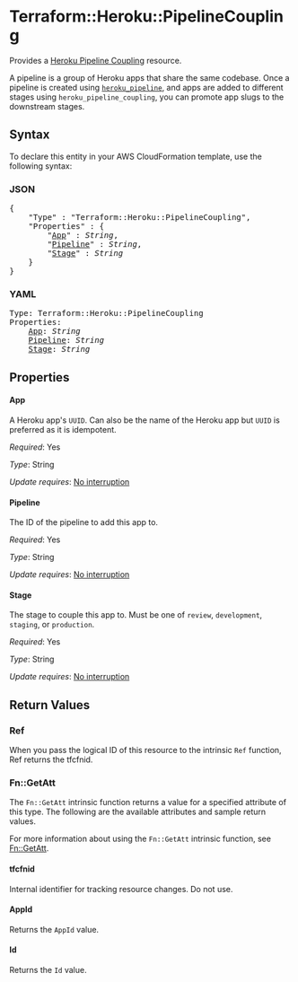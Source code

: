# Terraform::Heroku::PipelineCoupling

Provides a [Heroku Pipeline Coupling](https://devcenter.heroku.com/articles/pipelines)
resource.

A pipeline is a group of Heroku apps that share the same codebase. Once a
pipeline is created using [`heroku_pipeline`](./pipeline.html), and apps are added
to different stages using `heroku_pipeline_coupling`, you can promote app slugs
to the downstream stages.

## Syntax

To declare this entity in your AWS CloudFormation template, use the following syntax:

### JSON

<pre>
{
    "Type" : "Terraform::Heroku::PipelineCoupling",
    "Properties" : {
        "<a href="#app" title="App">App</a>" : <i>String</i>,
        "<a href="#pipeline" title="Pipeline">Pipeline</a>" : <i>String</i>,
        "<a href="#stage" title="Stage">Stage</a>" : <i>String</i>
    }
}
</pre>

### YAML

<pre>
Type: Terraform::Heroku::PipelineCoupling
Properties:
    <a href="#app" title="App">App</a>: <i>String</i>
    <a href="#pipeline" title="Pipeline">Pipeline</a>: <i>String</i>
    <a href="#stage" title="Stage">Stage</a>: <i>String</i>
</pre>

## Properties

#### App

A Heroku app's `UUID`. Can also be the name of the Heroku app but `UUID` is preferred as it is idempotent.

_Required_: Yes

_Type_: String

_Update requires_: [No interruption](https://docs.aws.amazon.com/AWSCloudFormation/latest/UserGuide/using-cfn-updating-stacks-update-behaviors.html#update-no-interrupt)

#### Pipeline

The ID of the pipeline to add this app to.

_Required_: Yes

_Type_: String

_Update requires_: [No interruption](https://docs.aws.amazon.com/AWSCloudFormation/latest/UserGuide/using-cfn-updating-stacks-update-behaviors.html#update-no-interrupt)

#### Stage

The stage to couple this app to. Must be one of
`review`, `development`, `staging`, or `production`.

_Required_: Yes

_Type_: String

_Update requires_: [No interruption](https://docs.aws.amazon.com/AWSCloudFormation/latest/UserGuide/using-cfn-updating-stacks-update-behaviors.html#update-no-interrupt)

## Return Values

### Ref

When you pass the logical ID of this resource to the intrinsic `Ref` function, Ref returns the tfcfnid.

### Fn::GetAtt

The `Fn::GetAtt` intrinsic function returns a value for a specified attribute of this type. The following are the available attributes and sample return values.

For more information about using the `Fn::GetAtt` intrinsic function, see [Fn::GetAtt](https://docs.aws.amazon.com/AWSCloudFormation/latest/UserGuide/intrinsic-function-reference-getatt.html).

#### tfcfnid

Internal identifier for tracking resource changes. Do not use.

#### AppId

Returns the <code>AppId</code> value.

#### Id

Returns the <code>Id</code> value.

